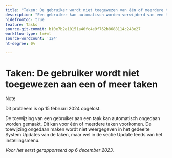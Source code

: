 ```yaml
---
title: "Taken: De gebruiker wordt niet toegewezen van één of meerdere taken"
description: "Een gebruiker kan automatisch worden verwijderd van een taak waaraan hij of zij is toegewezen. Dit kan voor één of meerdere taken voorkomen. De toewijzing ongedaan maken wordt niet weergegeven in het gedeelte System Updates van de taken, maar wel in de sectie Update feeds van het instellingsmenu."
hidefromtoc: true
feature: Tasks
source-git-commit: b10e7b2e10151a40fc4e9f762b8688114c248e27
workflow-type: tm+mt
source-wordcount: '124'
ht-degree: 0%

---
```



# Taken: De gebruiker wordt niet toegewezen aan een of meer taken

>[!NOTE]
>
>Dit probleem is op 15 februari 2024 opgelost.

De toewijzing van een gebruiker aan een taak kan automatisch ongedaan worden gemaakt. Dit kan voor één of meerdere taken voorkomen. De toewijzing ongedaan maken wordt niet weergegeven in het gedeelte System Updates van de taken, maar wel in de sectie Update feeds van het instellingsmenu.

_Voor het eerst gerapporteerd op 6 december 2023._
